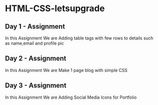 # HTML-CSS-letsupgrade

Day 1 - Assignment
-------------------------
In this Assignment We are Adding table tags with few rows to details such as name,email and profile pic

Day 2 - Assignment
-------------------------
In this Assignment We are Make 1 page blog with simple CSS

Day 3 - Assignment
-------------------------
In this Assignment We are Adding Social Media Icons for Portfolio 

